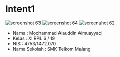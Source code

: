 # Intent1
![screenshot 63](https://cloud.githubusercontent.com/assets/22111021/19224571/dab89e90-8eb2-11e6-840e-03126e092a65.png)
![screenshot 64](https://cloud.githubusercontent.com/assets/22111021/19224572/dae8d060-8eb2-11e6-8168-347a0d58c3a7.png)
![screenshot 62](https://cloud.githubusercontent.com/assets/22111021/19224573/db99c3f2-8eb2-11e6-98ee-24f365f16cb5.png)

* Nama : Mochammad Alauddin Almuayyad
* Kelas : XI RPL 6 / 19
* NIS : 4753/1472.070
* Nama Sekolah : SMK Telkom Malang

